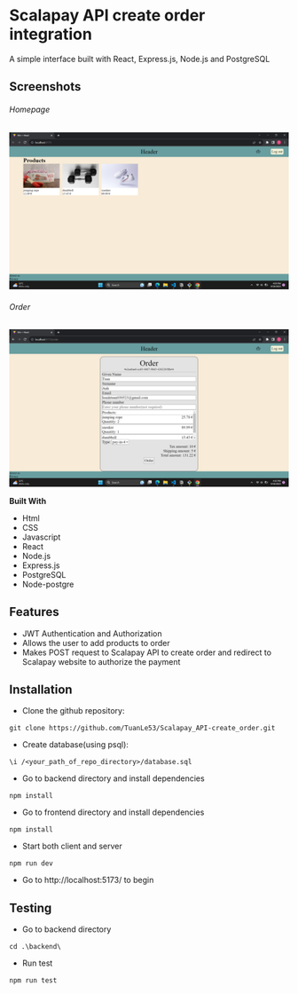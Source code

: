 # Scalapay API create order integration
A simple interface built with React, Express.js, Node.js and PostgreSQL


## Screenshots

###### Homepage
![Image of homepage](https://github.com/TuanLe53/Scalapay_API-create_order/blob/main/screenshots/Screenshot%20(73).png)

###### Order
![Image of order](https://github.com/TuanLe53/Scalapay_API-create_order/blob/main/screenshots/Screenshot%20(74).png)


**Built With**

- Html
- CSS
- Javascript
- React
- Node.js
- Express.js
- PostgreSQL
- Node-postgre


## Features
- JWT Authentication and Authorization
- Allows the user to add products to order
- Makes POST request to Scalapay API to create order and redirect to Scalapay website to authorize the payment

## Installation

- Clone the github repository:

```
git clone https://github.com/TuanLe53/Scalapay_API-create_order.git
```

- Create database(using psql):

```
\i /<your_path_of_repo_directory>/database.sql
```

- Go to backend directory and install dependencies

```
npm install
```

- Go to frontend directory and install dependencies

```
npm install
```

- Start both client and server

```
npm run dev
```

- Go to http://localhost:5173/ to begin


## Testing
- Go to backend directory

```
cd .\backend\
```

- Run test

```
npm run test
```



